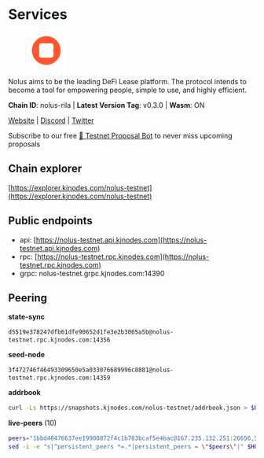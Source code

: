 # Services

<figure><img src="https://raw.githubusercontent.com/kj89/cosmos-images/main/logos/nolus.png" alt=""><figcaption></figcaption></figure>

Nolus aims to be the leading DeFi Lease platform. The protocol  intends to become a tool for empowering people, simple to use, and highly efficient.

**Chain ID**: nolus-rila | **Latest Version Tag**: v0.3.0 | **Wasm**: ON

[Website](https://www.nolus.io) | [Discord](https://discord.gg/nolus-protocol) | [Twitter](https://twitter.com/NolusProtocol)



Subscribe to our free [🤖 Testnet Proposal Bot](https://t.me/kjnodes_testnet_proposal_bot) to never miss upcoming proposals


## Chain explorer
[https://explorer.kjnodes.com/nolus-testnet](https://explorer.kjnodes.com/nolus-testnet)

## Public endpoints

* api: [https://nolus-testnet.api.kjnodes.com](https://nolus-testnet.api.kjnodes.com)
* rpc: [https://nolus-testnet.rpc.kjnodes.com](https://nolus-testnet.rpc.kjnodes.com)
* grpc: nolus-testnet.grpc.kjnodes.com:14390

## Peering

**state-sync**

```text
d5519e378247dfb61dfe90652d1fe3e2b3005a5b@nolus-testnet.rpc.kjnodes.com:14356
```

**seed-node**

```text
3f472746f46493309650e5a033076689996c8881@nolus-testnet.rpc.kjnodes.com:14359
```

**addrbook**
```bash
curl -Ls https://snapshots.kjnodes.com/nolus-testnet/addrbook.json > $HOME/.nolus/config/addrbook.json
```

**live-peers** (10)
```bash
peers="1bbd48476637ee19900872f4c1b783bcaf5e4bac@167.235.132.251:26656,5c2a752c9b1952dbed075c56c600c3a79b58c395@195.3.220.135:27016,236a2626ad46bb671b200883b6105350310372ef@135.181.81.65:37656,7042490bf1526d8c61c43ffe4d700388b73b905f@65.108.192.123:35656,d5519e378247dfb61dfe90652d1fe3e2b3005a5b@65.109.68.190:14356,73290354a81324fca070cef5158b272925f102a2@65.109.92.235:11006,17cc34fc4a5c91e67bc7e11b9c15cad10dd11336@138.201.221.94:26656,48283100d4cf8068dc16ef1b10aacf092303ec2f@65.109.85.170:47656,93b90db2cb18bfa490c7dc4dddd0720ec9cfcfb5@212.24.101.2:26656,c6e62e0d9998413692ce1aefd05ae5eeb699a691@65.109.122.105:60756"
sed -i -e "s|^persistent_peers *=.*|persistent_peers = \"$peers\"|" $HOME/.nolus/config/config.toml
```
